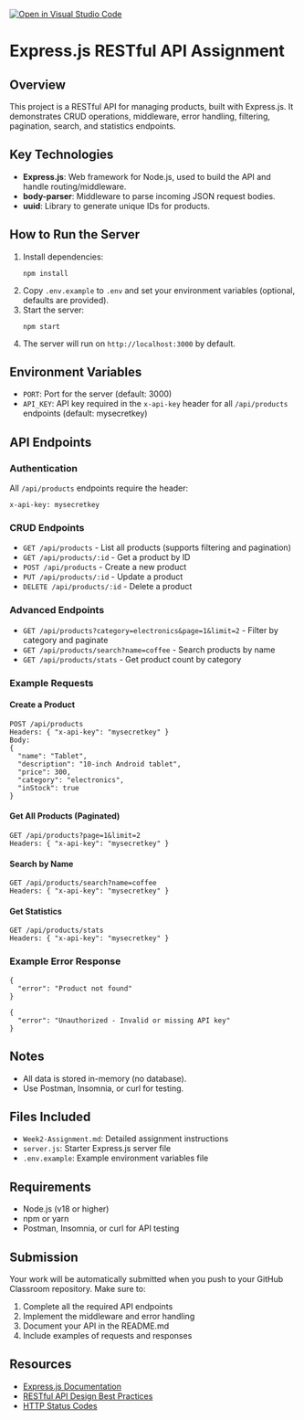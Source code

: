 [![Open in Visual Studio Code](https://classroom.github.com/assets/open-in-vscode-2e0aaae1b6195c2367325f4f02e2d04e9abb55f0b24a779b69b11b9e10269abc.svg)](https://classroom.github.com/online_ide?assignment_repo_id=19830763&assignment_repo_type=AssignmentRepo)
# Express.js RESTful API Assignment

## Overview
This project is a RESTful API for managing products, built with Express.js. It demonstrates CRUD operations, middleware, error handling, filtering, pagination, search, and statistics endpoints.

## Key Technologies
- **Express.js**: Web framework for Node.js, used to build the API and handle routing/middleware.
- **body-parser**: Middleware to parse incoming JSON request bodies.
- **uuid**: Library to generate unique IDs for products.

## How to Run the Server
1. Install dependencies:
   ```
   npm install
   ```
2. Copy `.env.example` to `.env` and set your environment variables (optional, defaults are provided).
3. Start the server:
   ```
   npm start
   ```
4. The server will run on `http://localhost:3000` by default.

## Environment Variables
- `PORT`: Port for the server (default: 3000)
- `API_KEY`: API key required in the `x-api-key` header for all `/api/products` endpoints (default: mysecretkey)

## API Endpoints

### Authentication
All `/api/products` endpoints require the header:
```
x-api-key: mysecretkey
```

### CRUD Endpoints
- `GET /api/products` - List all products (supports filtering and pagination)
- `GET /api/products/:id` - Get a product by ID
- `POST /api/products` - Create a new product
- `PUT /api/products/:id` - Update a product
- `DELETE /api/products/:id` - Delete a product

### Advanced Endpoints
- `GET /api/products?category=electronics&page=1&limit=2` - Filter by category and paginate
- `GET /api/products/search?name=coffee` - Search products by name
- `GET /api/products/stats` - Get product count by category

### Example Requests

#### Create a Product
```
POST /api/products
Headers: { "x-api-key": "mysecretkey" }
Body:
{
  "name": "Tablet",
  "description": "10-inch Android tablet",
  "price": 300,
  "category": "electronics",
  "inStock": true
}
```

#### Get All Products (Paginated)
```
GET /api/products?page=1&limit=2
Headers: { "x-api-key": "mysecretkey" }
```

#### Search by Name
```
GET /api/products/search?name=coffee
Headers: { "x-api-key": "mysecretkey" }
```

#### Get Statistics
```
GET /api/products/stats
Headers: { "x-api-key": "mysecretkey" }
```

### Example Error Response
```
{
  "error": "Product not found"
}

{
  "error": "Unauthorized - Invalid or missing API key"
}
```

## Notes
- All data is stored in-memory (no database).
- Use Postman, Insomnia, or curl for testing.

## Files Included

- `Week2-Assignment.md`: Detailed assignment instructions
- `server.js`: Starter Express.js server file
- `.env.example`: Example environment variables file

## Requirements

- Node.js (v18 or higher)
- npm or yarn
- Postman, Insomnia, or curl for API testing

## Submission

Your work will be automatically submitted when you push to your GitHub Classroom repository. Make sure to:

1. Complete all the required API endpoints
2. Implement the middleware and error handling
3. Document your API in the README.md
4. Include examples of requests and responses

## Resources

- [Express.js Documentation](https://expressjs.com/)
- [RESTful API Design Best Practices](https://restfulapi.net/)
- [HTTP Status Codes](https://developer.mozilla.org/en-US/docs/Web/HTTP/Status) 